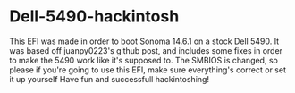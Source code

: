 # Dell-5490-hackintosh
This EFI was made in order to boot Sonoma 14.6.1 on a stock Dell 5490.
It was based off juanpy0223's github post, and includes some fixes in order to make the 5490 work like it's supposed to. 
The SMBIOS is changed, so please if you're going to use this EFI, make sure everything's correct or set it up yourself
Have fun and successfull hackintoshing!
